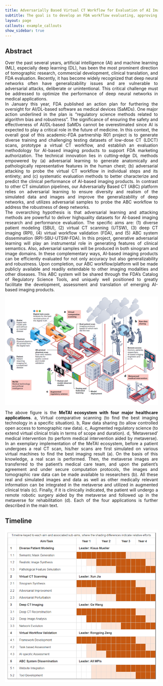 ```yaml
---
title: Adversarially Based Virtual CT Workflow for Evaluation of AI Imaging
subtitle: The goal is to develop an FDA workflow evaluating, approving, and monitoring AI imaging software
layout: page
callouts: example_callouts
show_sidebar: true
---
```


## Abstract
<div style="text-align: justify">
Over the past several years, artificial intelligence (AI) and machine learning (ML), especially deep learning (DL),
has been the most prominent direction of tomographic research, commercial development, clinical translation,
and FDA evaluation. Recently, it has become widely recognized that deep neural networks often have
generalizability issues and are vulnerable to adversarial attacks, deliberate or unintentional. This critical
challenge must be addressed to optimize the performance of deep neural networks in medical applications.
</div>

<div style="text-align: justify">
In January this year, FDA published an action plan for furthering the oversight for AI/DL-based software as
medical devices (SaMDs). One major action underlined in the plan is “regulatory science methods related to
algorithm bias and robustness”. The significance of ensuring the safety and effectiveness of AI/DL-based
SaMDs cannot be overestimated since AI is expected to play a critical role in the future of medicine. In this
context, the overall goal of this academic-FDA partnership R01 project is to generate diverse training and
challenging testing datasets of low-dose CT (LDCT) scans, prototype a virtual CT workflow, and establish an
evaluation methodology for AI-based imaging products to support FDA marketing authorization. The technical
innovation lies in cutting-edge DL methods empowered by (a) adversarial learning to generate anatomically
and pathologically representative features in the human chest; (b) adversarial attacking to probe the virtual CT
workflow in individual steps and its entirety; and (c) systematic evaluation methods to better characterize and
predict the clinical performance of AI-based imaging products. In contrast to other CT simulation pipelines, our
Adversarially Based CT (ABC) platform relies on adversarial learning to ensure diversity and realism of the
simulated data and images and improve the generalizability of deep networks, and utilizes adversarial samples
to probe the ABC workflow to address the robustness of deep networks.
</div>

<div style="text-align: justify">
The overarching hypothesis is that adversarial learning and attacking methods are powerful to deliver highquality
datasets for AI-based imaging research and performance evaluation. The specific aims are: (1) diverse
patient modeling (SBU), (2) virtual CT scanning (UTSW), (3) deep CT imaging (RPI), (4) virtual workflow
validation (FDA), and (5) ABC system dissemination (RPI-SBU-UTSW-FDA). In this project, generative
adversarial learning will play an instrumental role in generating features of clinical semantics. Also, adversarial
samples will be produced in both sinogram and image domains. In these complementary ways, AI-based
imaging products can be efficiently evaluated for not only accuracy but also generalizability and robustness.
Upon completion, our ABC workflow/platform will be made publicly available and readily extendable to other
imaging modalities and other diseases. This ABC system will be shared through the FDA’s Catalog of
Regulatory Science Tools, and uniquely well positioned to greatly facilitate the development, assessment and
translation of emerging AI-based imaging products.
</div>

![MeTAI ecosystem with four major healthcare applications.](./img/20230114193241.png#pic_center)
<div style="text-align: justify">
The above figure is the <b>MeTAI ecosystem with four major healthcare applications</b>. a, Virtual comparative scanning (to find the best imaging technology in a specific situation). b, Raw data sharing (to allow controlled open access to tomographic raw data). c, Augmented regulatory science (to extend virtual clinical trials in terms of scope and duration). d, ‘Metaversed’ medical intervention (to perform medical intervention aided by metaverse). In an exemplary implementation of the MeTAI ecosystem, before a patient undergoes a real CT scan, his/her scans are first simulated on various virtual machines to find the best imaging result (a). On the basis of this knowledge, a real scan is performed. Then, the metaverse images are transferred to the patient’s medical care team, and upon the patient’s agreement and under secure computation protocols, the images and tomographic raw data can be made available to researchers (b). All these real and simulated images and data as well as other medically relevant information can be integrated in the metaverse and utilized in augmented clinical trials (c). Finally, if it is clinically indicated, the patient will undergo a remote robotic surgery aided by the metaverse and followed up in the metaverse for rehabilitation (d). Each of the four applications is further described in the main text.
</div>

## Timeline
![Timeline.](./img/20230114213827.png#pic_center)

<!-- <table border="1">
<caption> Timeline keyed to each aim and associated sub-aims, where the shading differences indicate relative efforts.
    <tr>
        <td width=20px></td>
        <td width=300px style="text-align: center"><b>Aim/Task</b></td>
        <td colspan="4" style="text-align: center"><b>Year 1</b></td>
        <td colspan="4" style="text-align: center"><b>Year 2</b></td>
        <td colspan="4" style="text-align: center"><b>Year 3</b></td>
        <td colspan="4"><b>Year 4</b></td>
    <tr>
        <td ><b>1</b></td>
        <td><b>Diverse Patient Modeling</b></td>
        <td colspan="16"><b>Leader: Klaus Mueller</b></td>    
    <tr>
        <td>1.1</td>
        <td>Semantic Mask Generation</td>
        <td style="background-color:#C65911"></td>
        <td style="background-color:#C65911"></td>
        <td style="background-color:#C65911"></td>
        <td style="background-color:#C65911"></td>
        <td style="background-color:#C65911"></td>
        <td style="background-color:#C65911"></td>
        <td style="background-color:#C65911"></td>
        <td style="background-color:#C65911"></td>
        <td style="background-color:#C65911"></td>
        <td style="background-color:#C65911"></td>
        <td style="background-color:#FCE4D6"></td>
        <td style="background-color:#FCE4D6"></td>
        <td style="background-color:#FCE4D6"></td>
        <td style="background-color:#FCE4D6"></td>
        <td style="background-color:#FCE4D6"></td>
        <td style="background-color:#FCE4D6"></td>
    <tr>
        <td>1.2</td>
        <td>Realistic Image Synthesis</td>
        <td></td>
        <td></td>
        <td style="background-color:#FCE4D6"></td>
        <td style="background-color:#FCE4D6"></td>
        <td style="background-color:#C65911"></td>
        <td style="background-color:#C65911"></td>
        <td style="background-color:#C65911"></td>
        <td style="background-color:#C65911"></td>
        <td style="background-color:#C65911"></td>
        <td style="background-color:#C65911"></td>
        <td style="background-color:#C65911"></td>
        <td style="background-color:#C65911"></td>
        <td style="background-color:#C65911"></td>
        <td style="background-color:#C65911"></td>
        <td style="background-color:#FCE4D6"></td>
        <td style="background-color:#FCE4D6"></td>
    <tr>
        <td>1.3</td>
        <td>Pathological Feature Simulation</td>
        <td></td>
        <td></td>
        <td></td>
        <td></td>
        <td style="background-color:#FCE4D6"></td>
        <td style="background-color:#FCE4D6"></td>
        <td style="background-color:#FCE4D6"></td>
        <td style="background-color:#FCE4D6"></td>
        <td style="background-color:#C65911"></td>
        <td style="background-color:#C65911"></td>
        <td style="background-color:#C65911"></td>
        <td style="background-color:#C65911"></td>
        <td style="background-color:#C65911"></td>
        <td style="background-color:#C65911"></td>
        <td style="background-color:#C65911"></td>
        <td style="background-color:#C65911"></td>
    <tr>
        <td><b>2</b></td>
        <td><b>Virtual CT Scanning</b></td>
        <td colspan="16"><b>Leader: Xun Jia</b></td>
    <tr>
        <td>2.1</td>
        <td>Sinogram Synthesis</td>
        <td style="background-color:#C65911"></td>
        <td style="background-color:#C65911"></td>
        <td style="background-color:#C65911"></td>
        <td style="background-color:#C65911"></td>
        <td style="background-color:#C65911"></td>
        <td style="background-color:#C65911"></td>
        <td style="background-color:#C65911"></td>
        <td style="background-color:#C65911"></td>
        <td style="background-color:#C65911"></td>
        <td style="background-color:#C65911"></td>
        <td style="background-color:#C65911"></td>
        <td style="background-color:#C65911"></td>
        <td style="background-color:#FCE4D6"></td>
        <td style="background-color:#FCE4D6"></td>
        <td style="background-color:#FCE4D6"></td>
        <td style="background-color:#FCE4D6"></td>
    <tr>
        <td>2.2</td>
        <td>Adversarial Improvement</td>
        <td style="background-color:#FCE4D6"></td>
        <td style="background-color:#FCE4D6"></td>
        <td style="background-color:#FCE4D6"></td>
        <td style="background-color:#FCE4D6"></td>
        <td style="background-color:#C65911"></td>
        <td style="background-color:#C65911"></td>
        <td style="background-color:#C65911"></td>
        <td style="background-color:#C65911"></td>
        <td style="background-color:#C65911"></td>
        <td style="background-color:#C65911"></td>
        <td style="background-color:#C65911"></td>
        <td style="background-color:#C65911"></td>
        <td style="background-color:#C65911"></td>
        <td style="background-color:#C65911"></td>
        <td style="background-color:#FCE4D6"></td>
        <td style="background-color:#FCE4D6"></td>
    <tr>
        <td>2.3</td>
        <td>Adversarial Perturbation</td>
        <td></td>
        <td></td>
        <td></td>
        <td></td>
        <td style="background-color:#FCE4D6"></td>
        <td style="background-color:#FCE4D6"></td>
        <td style="background-color:#FCE4D6"></td>
        <td style="background-color:#FCE4D6"></td>
        <td style="background-color:#C65911"></td>
        <td style="background-color:#C65911"></td>
        <td style="background-color:#C65911"></td>
        <td style="background-color:#C65911"></td>
        <td style="background-color:#C65911"></td>
        <td style="background-color:#C65911"></td>
        <td style="background-color:#C65911"></td>
        <td style="background-color:#C65911"></td>
    <tr>
        <td><b>3</b></td>
        <td><b>Deep CT Imaging</b></td>
        <td colspan="16"><b>Leader: Ge Wang</b></td>
    <tr>
        <td>3.1</td>
        <td>Deep CT Reconstruction</td>
        <td style="background-color:#C65911"></td>
        <td style="background-color:#C65911"></td>
        <td style="background-color:#C65911"></td>
        <td style="background-color:#C65911"></td>
        <td style="background-color:#C65911"></td>
        <td style="background-color:#C65911"></td>
        <td style="background-color:#C65911"></td>
        <td style="background-color:#C65911"></td>
        <td style="background-color:#C65911"></td>
        <td style="background-color:#C65911"></td>
        <td style="background-color:#C65911"></td>
        <td style="background-color:#C65911"></td>
        <td style="background-color:#FCE4D6"></td>
        <td style="background-color:#FCE4D6"></td>
        <td style="background-color:#FCE4D6"></td>
        <td style="background-color:#FCE4D6"></td>
    <tr>
        <td>3.2</td>
        <td>Deep Image Analysis</td>
        <td></td>
        <td></td>
        <td style="background-color:#C65911"></td>
        <td style="background-color:#C65911"></td>
        <td style="background-color:#C65911"></td>
        <td style="background-color:#C65911"></td>
        <td style="background-color:#C65911"></td>
        <td style="background-color:#C65911"></td>
        <td style="background-color:#C65911"></td>
        <td style="background-color:#C65911"></td>
        <td style="background-color:#C65911"></td>
        <td style="background-color:#C65911"></td>
        <td style="background-color:#C65911"></td>
        <td style="background-color:#C65911"></td>
        <td style="background-color:#FCE4D6"></td>
        <td style="background-color:#FCE4D6"></td>
    <tr>
        <td>3.3</td>
        <td>Network Evolution</td>
        <td></td>
        <td></td>
        <td></td>
        <td></td>
        <td></td>
        <td style="background-color:#FCE4D6"></td>
        <td style="background-color:#FCE4D6"></td>
        <td style="background-color:#FCE4D6"></td>
        <td style="background-color:#FCE4D6"></td>
        <td style="background-color:#C65911"></td>
        <td style="background-color:#C65911"></td>
        <td style="background-color:#C65911"></td>
        <td style="background-color:#C65911"></td>
        <td style="background-color:#C65911"></td>
        <td style="background-color:#C65911"></td>
        <td style="background-color:#C65911"></td>
    <tr>
        <td><b>4</b></td>
        <td><b>Virtual Workflow Validation</b></td>
        <td colspan="16"><b>Leader: Rongping Zeng</b></td>
    <tr>
        <td>4.1</td>
        <td>Framework Development</td>
        <td style="background-color:#C65911"></td>
        <td style="background-color:#C65911"></td>
        <td style="background-color:#C65911"></td>
        <td style="background-color:#C65911"></td>
        <td style="background-color:#C65911"></td>
        <td style="background-color:#C65911"></td>
        <td style="background-color:#C65911"></td>
        <td style="background-color:#C65911"></td>
        <td style="background-color:#C65911"></td>
        <td style="background-color:#C65911"></td>
        <td style="background-color:#C65911"></td>
        <td style="background-color:#C65911"></td>
        <td style="background-color:#FCE4D6"></td>
        <td style="background-color:#FCE4D6"></td>
        <td style="background-color:#FCE4D6"></td>
        <td style="background-color:#FCE4D6"></td>
    <tr>
        <td>4.2</td>
        <td>Task-based Assessment</td>
        <td></td>
        <td></td>
        <td style="background-color:#FCE4D6"></td>
        <td style="background-color:#FCE4D6"></td>
        <td style="background-color:#C65911"></td>
        <td style="background-color:#C65911"></td>
        <td style="background-color:#C65911"></td>
        <td style="background-color:#C65911"></td>
        <td style="background-color:#C65911"></td>
        <td style="background-color:#C65911"></td>
        <td style="background-color:#C65911"></td>
        <td style="background-color:#C65911"></td>
        <td style="background-color:#C65911"></td>
        <td style="background-color:#C65911"></td>
        <td style="background-color:#FCE4D6"></td>
        <td style="background-color:#FCE4D6"></td>
    <tr>
        <td>4.3</td>
        <td>AI-specific Assessment</td>
        <td></td>
        <td></td>
        <td style="background-color:#FCE4D6"></td>
        <td style="background-color:#FCE4D6"></td>
        <td style="background-color:#FCE4D6"></td>
        <td style="background-color:#FCE4D6"></td>
        <td style="background-color:#C65911"></td>
        <td style="background-color:#C65911"></td>
        <td style="background-color:#C65911"></td>
        <td style="background-color:#C65911"></td>
        <td style="background-color:#C65911"></td>
        <td style="background-color:#C65911"></td>
        <td style="background-color:#C65911"></td>
        <td style="background-color:#C65911"></td>
        <td style="background-color:#C65911"></td>
        <td style="background-color:#C65911"></td>
    <tr>
        <td><b>5</b></td>
        <td><b>ABC System Dissemination</b></td>
        <td colspan="16"><b>Leader: All MPIs</b></td>
    <tr>
        <td>5.1</td>
        <td>Website Integration</td>
        <td></td>
        <td></td>
        <td></td>
        <td style="background-color:#FCE4D6"></td>
        <td style="background-color:#FCE4D6"></td>
        <td style="background-color:#FCE4D6"></td>
        <td style="background-color:#FCE4D6"></td>
        <td style="background-color:#FCE4D6"></td>
        <td style="background-color:#C65911"></td>
        <td style="background-color:#C65911"></td>
        <td style="background-color:#C65911"></td>
        <td style="background-color:#C65911"></td>
        <td style="background-color:#C65911"></td>
        <td style="background-color:#C65911"></td>
        <td style="background-color:#C65911"></td>
        <td style="background-color:#C65911"></td>
    <tr>
        <td>5.2</td>
        <td>Tool Development</td>
        <td></td>
        <td></td>
        <td></td>
        <td style="background-color:#FCE4D6"></td>
        <td style="background-color:#FCE4D6"></td>
        <td style="background-color:#FCE4D6"></td>
        <td style="background-color:#FCE4D6"></td>
        <td style="background-color:#FCE4D6"></td>
        <td style="background-color:#FCE4D6"></td>
        <td style="background-color:#FCE4D6"></td>
        <td style="background-color:#FCE4D6"></td>
        <td style="background-color:#FCE4D6"></td>
        <td style="background-color:#C65911"></td>
        <td style="background-color:#C65911"></td>
        <td style="background-color:#C65911"></td>
        <td style="background-color:#C65911"></td>
</table> -->

<!-- ## Publication
1. <div style="text-align: justify">Wu W, Hu D, Cong W, et al. Stabilizing deep tomographic reconstruction: Part A. Hybrid framework and experimental results. Patterns (N Y). 2022 Apr 6;3(5):100474. PMID: 35607623; PMCID: PMC9122961.</div>
2.	<div style="text-align: justify">Wu W, Hu D, Cong W, et al. Stabilizing deep tomographic reconstruction: Part B. Convergence analysis and adversarial attacks. Patterns (N Y). 2022 Apr 6;3(5):100475. PMID: 35607615; PMCID: PMC9122974.</div>
3.	<div style="text-align: justify">Niu, C, Li, M, Fan, F, Wu, W, Guo, X, Lyu, Q. and Wang, G. Suppression of correlated noise with similarity-based unsupervised deep learning. arXiv:2011.03384, 2022. Minor revision, IEEE Transactions on Medical Imaging.</div>
4.	<div style="text-align: justify">Niu C, Wang G. Unsupervised contrastive learning based transformer for lung nodule detection. Phys Med Biol. 2022 Oct 7;67(20). doi: 10.1088/1361-6560/ac92ba. PMID: 36113445.</div>
5.	<div style="text-align: justify">Niu C, Shan H, Wang G. SPICE: Semantic Pseudo-Labeling for Image Clustering. IEEE Trans Image Process. 2022 Nov 15;PP. doi: 10.1109/TIP.2022.3221290. Epub ahead of print. PMID: 36378790.</div>
6.	<div style="text-align: justify">Wang G, Badal A, Jia X, Maltz JS, Mueller K, Myers KJ, Niu C, Vannier MW, Yan PK, Yu Z, Zeng RP: Development of Metaverse for Intelligent Healthcare. Nature Machine Intelligence 4:922-929, https://doi.org/10.1038/s42256-022-00549-6, 2022.</div> -->
